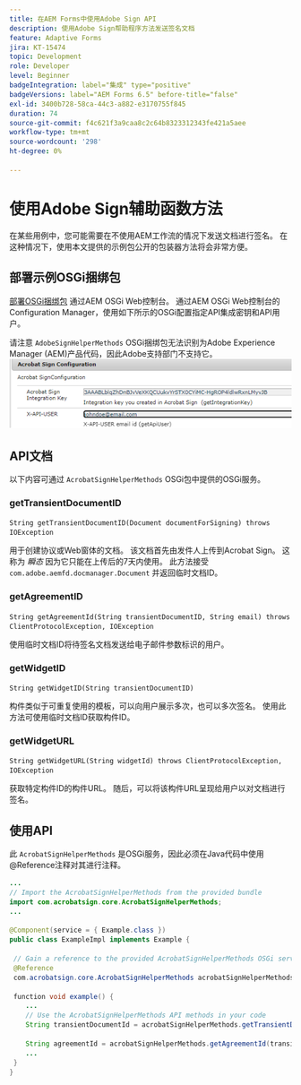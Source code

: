 ```yaml
---
title: 在AEM Forms中使用Adobe Sign API
description: 使用Adobe Sign帮助程序方法发送签名文档
feature: Adaptive Forms
jira: KT-15474
topic: Development
role: Developer
level: Beginner
badgeIntegration: label="集成" type="positive"
badgeVersions: label="AEM Forms 6.5" before-title="false"
exl-id: 3400b728-58ca-44c3-a882-e3170755f845
duration: 74
source-git-commit: f4c621f3a9caa8c2c64b8323312343fe421a5aee
workflow-type: tm+mt
source-wordcount: '298'
ht-degree: 0%

---
```


# 使用Adobe Sign辅助函数方法

在某些用例中，您可能需要在不使用AEM工作流的情况下发送文档进行签名。 在这种情况下，使用本文提供的示例包公开的包装器方法将会非常方便。

## 部署示例OSGi捆绑包

[部署OSGi捆绑包](assets/AdobeSignHelperMethods.core-1.0.0-SNAPSHOT.jar) 通过AEM OSGi Web控制台。 通过AEM OSGi Web控制台的Configuration Manager，使用如下所示的OSGi配置指定API集成密钥和API用户。

 请注意 `AdobeSignHelperMethods` OSGi捆绑包无法识别为Adobe Experience Manager (AEM)产品代码，因此Adobe支持部门不支持它。
![签名配置](assets/sign-configuration.png)


## API文档

以下内容可通过 `AcrobatSignHelperMethods` OSGi包中提供的OSGi服务。

### getTransientDocumentID

`String getTransientDocumentID(Document documentForSigning) throws IOException`


用于创建协议或Web窗体的文档。 该文档首先由发件人上传到Acrobat Sign。 这称为 _瞬态_ 因为它只能在上传后的7天内使用。 此方法接受 `com.adobe.aemfd.docmanager.Document` 并返回临时文档ID。

### getAgreementID

`String getAgreementId(String transientDocumentID, String email) throws ClientProtocolException, IOException`

使用临时文档ID将待签名文档发送给电子邮件参数标识的用户。

### getWidgetID

`String getWidgetID(String transientDocumentID)`

构件类似于可重复使用的模板，可以向用户展示多次，也可以多次签名。 使用此方法可使用临时文档ID获取构件ID。

### getWidgetURL

`String getWidgetURL(String widgetId) throws ClientProtocolException, IOException`

获取特定构件ID的构件URL。 随后，可以将该构件URL呈现给用户以对文档进行签名。

## 使用API

此 `AcrobatSignHelperMethods` 是OSGi服务，因此必须在Java代码中使用@Reference注释对其进行注释。

```java
...
// Import the AcrobatSignHelperMethods from the provided bundle
import com.acrobatsign.core.AcrobatSignHelperMethods;
...

@Component(service = { Example.class })
public class ExampleImpl implements Example {

 // Gain a reference to the provided AcrobatSignHelperMethods OSGi service
 @Reference
 com.acrobatsign.core.AcrobatSignHelperMethods acrobatSignHelperMethods;

 function void example() { 
    ...
    // Use the AcrobatSignHelperMethods API methods in your code
    String transientDocumentId = acrobatSignHelperMethods.getTransientDocumentID(documentForSigning);

    String agreementId = acrobatSignHelperMethods.getAgreementId(transientDocumentID, "johndoe@example.com");
    ...
 }
}
```
